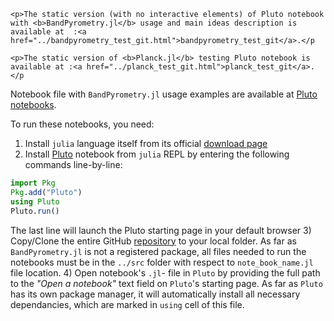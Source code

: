 ```@raw html
<p>The static version (with no interactive elements) of Pluto notebook with <b>BandPyrometry.jl</b> usage and main ideas description is available at  :<a href="../bandpyrometry_test_git.html">bandpyrometry_test_git</a>.</p

<p>The static version of <b>Planck.jl</b> testing Pluto notebook is available at :<a href="../planck_test_git.html">planck_test_git</a>.</p
```


Notebook file with `BandPyrometry.jl` usage examples are available at [Pluto notebooks](https://github.com/Manarom/BandPyrometry.jl/blob/main/tests).

To run these notebooks, you need:
1) Install `julia` language itself from its official [download page](https://julialang.org/downloads) 
2) Install [Pluto](https://plutojl.org/) notebook from `julia` REPL by entering the following commands line-by-line:
```julia
import Pkg
Pkg.add("Pluto")
using Pluto
Pluto.run()
```
The last line will launch the Pluto starting page in your default browser 
3) Copy/Clone the entire GitHub [repository](https://github.com/Manarom/BandPyrometry.jl.git) to your local folder. As far as `BandPyrometry.jl` is not a registered package, all files needed to run the notebooks must be in the `../src` folder with respect to  `note_book_name.jl` file location.
4) Open notebook's `.jl`- file in `Pluto` by providing the full path to the *"Open a notebook"* text field on `Pluto`'s starting page. As far as `Pluto` has its own package manager, it will automatically install all necessary dependancies, which are marked in `using` cell of this file. 
